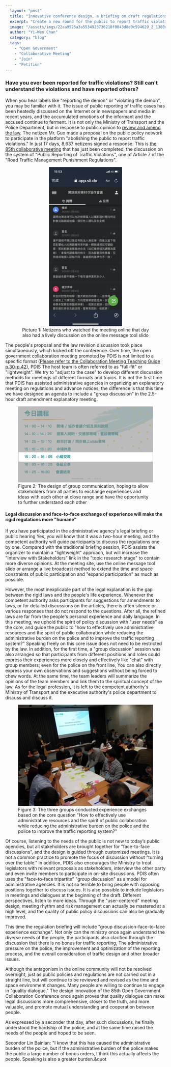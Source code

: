 ```yaml
---
  layout: "post"
  title: "Innovative conference design, a briefing on draft regulations with temperature"
  excerpt: "Create a new round for the public to report traffic violations and not fall into the battlefield of mutual labeling of \"Magic\""
  image: "/assets/imgs/22aa9525a3a5534923736218f0043d8e0c594629_2_1380x654.jpeg"
  author: "Yi-Wen Chan"
  category: "blog"
  tags: 
    - "Open Government"
    - "Collaborative Meeting"
    - "Join"
    - "Petition"
---
```



### Have you ever been reported for traffic violations? Still can&#39;t understand the violations and have reported others? 

When you hear labels like &quot;reporting the demon&quot; or &quot;violating the demon&quot;, you may be familiar with it. The issue of public reporting of traffic cases has been heatedly discussed on the Internet or in newspapers and media in recent years, and the accumulated emotions of the informant and the accused continue to ferment. It is not only the Ministry of Transport and the Police Department, but in response to public opinion to [review and amend the law](https://issuu.com/pdis.tw/docs/______________7__1________________85_______?e=0). The netizen Mr. Guo made a proposal on the public policy network to participate in the platform &quot;abolishing the public to report traffic violations.&quot; In just 17 days, 8,637 netizens signed a response. This is [the 85th collaborative meeting](https://sayit.pdis.nat.gov.tw/2020-12-30-%E9%96%8B%E6%94%BE%E6%94%BF%E5%BA%9C%E7%AC%AC85%E6%AC%A1%E5%8D%94%E4%BD%9C%E6%9C%83%E8%AD%B0) that has just been completed, the discussion on the system of &quot;Public Reporting of Traffic Violations&quot;, one of Article 7 of the &quot;Road Traffic Management Punishment Regulations&quot;. 

<figure style="text-align: center;">
  <img src="/assets/imgs/0221d3d01b2c0b4c6a35e0413080dccec1bafd58.png" style="height: 500px; width: auto;" >
<figcaption> Picture 1: Netizens who watched the meeting online that day also had a lively discussion on the online message tool slido</figcaption> 
</figure> 



The people&#39;s proposal and the law revision discussion took place simultaneously, which kicked off the conference. Over time, the open government collaboration meeting promoted by PDIS is not limited to a specific format ([Please refer to the Collaboration Meeting Teaching Guide p.30-p.42](https://issuu.com/home/published/____v5_904c19b7ab178a)), PDIS The host team is often referred to as &quot;full-fit&quot; or &quot;lightweight&quot;. We try to &quot;adjust to the case&quot; to develop different discussion methods for meetings of different formats and topics. It is not the first time that PDIS has assisted administrative agencies in organizing an explanatory meeting on regulations and advance notices; the difference is that this time we have designed an agenda to include a &quot;group discussion&quot; in the 2.5-hour draft amendment explanatory meeting. 

<figure> 
<img src="/assets/imgs/02b132b85eefef817c82c38c643a3ccd86b75ab2.png"> 
<figcaption> Figure 2: The design of group communication, hoping to allow stakeholders from all parties to exchange experiences and ideas with each other at close range and have the opportunity to further understand each other</figcaption> 
</figure> 



#### Legal discussion and face-to-face exchange of experience will make the rigid regulations more &quot;humane&quot;


If you have participated in the administrative agency&#39;s legal briefing or public hearing Yes, you will know that it was a two-hour meeting, and the competent authority will guide participants to discuss the regulations one by one. Compared with the traditional briefing session, PDIS assists the organizer to maintain a &quot;lightweight&quot; approach, but will increase the &quot;Interview with Stakeholders&quot; link in the &quot;topic research stage&quot; to contain more diverse opinions. At the meeting site, use the online message tool slido or arrange a live broadcast method to extend the time and space constraints of public participation and &quot;expand participation&quot; as much as possible. 

However, the most inexplicable part of the legal explanation is the gap between the rigid laws and the people&#39;s life experience. Whenever the competent authority asks participants for suggestions for amendments to laws, or for detailed discussions on the articles, there is often silence or various responses that do not respond to the questions. After all, the refined laws are far from the people&#39;s personal experience and daily language. In this meeting, we uphold the spirit of policy discussion with &quot;user needs&quot; as the core, and guide the public to &quot;how to effectively use administrative resources and the spirit of public collaboration while reducing the administrative burden on the police and to improve the traffic reporting system?&quot; Speaking freely on this core issue does not need to be restricted by the law. In addition, for the first time, a &quot;group discussion&quot; session was also arranged so that participants from different positions and roles could express their experiences more closely and effectively like &quot;chat&quot; with group members; even for the police on the front line, You can also directly express your own observations and suggestions without being forced to chew words. At the same time, the team leaders will summarize the opinions of the team members and link them to the spiritual concept of the law. As for the legal profession, it is left to the competent authority&#39;s Ministry of Transport and the executive authority&#39;s police department to discuss and discuss it. 

<figure> 
<img src="/assets/imgs/31c187c2fa1354688d663ac47f9c0acaef6dcff7_2_1332x1000.jpeg"> 
<figcaption> Figure 3: The three groups conducted experience exchanges based on the core question &quot;How to effectively use administrative resources and the spirit of public collaboration while reducing the administrative burden on the police and the police to improve the traffic reporting system?&quot;</figcaption> 
</figure> 



Of course, listening to the needs of the public is not new to today’s public agencies, but all stakeholders are brought together for &quot;face-to-face discussions&quot;, and the design is guided through customized meetings. It is not a common practice to promote the focus of discussion without &quot;turning over the table.&quot; In addition, PDIS also encourages the Ministry to treat legislators with relevant proposals as stakeholders, interview the other party and even invite members to participate in on-site discussions. PDIS often uses the &quot;face-to-face tripartite&quot; &quot;group discussion&quot; as a model for administrative agencies. It is not so terrible to bring people with opposing positions together to discuss issues. It is also possible to include legislators in meetings and dialogues at the beginning of the draft. Different perspectives, listen to more ideas. Through the &quot;user-centered&quot; meeting design, meeting rhythm and risk management can actually be mastered at a high level, and the quality of public policy discussions can also be gradually improved. 

This time the regulation briefing will include &quot;group discussion-face-to-face experience exchange&quot;. Not only can the ministry once again understand the diverse needs of the people, the participants also clarified through the discussion that there is no bonus for traffic reporting, The administrative pressure on the police, the improvement and optimization of the reporting process, and the overall consideration of traffic design and other broader issues. 

Although the antagonism in the online community will not be resolved overnight, just as public policies and regulations are not carried out in a straight line, but will continue to be reviewed and revised as the time and space environment changes. Many people are willing to continue to engage in &quot;quality dialogue.&quot; The design innovation of the 85th Open Government Collaboration Conference once again proves that quality dialogue can make legal discussions more comprehensive, closer to the truth, and more valuable, and promote mutual understanding and cooperation between people. 

As expressed by a seconder that day, after such discussions, he finally understood the hardship of the police, and at the same time raised the needs of the people and hoped to be seen. 

Secondor Lin Bainian: &quot;I know that this has caused the administrative burden of the police, but if the administrative burden of the police makes the public a large number of bonus orders, I think this actually affects the people. Speaking is also a greater burden.&quot
